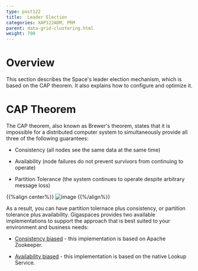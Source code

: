 ```yaml
---
type: post122
title:  Leader Election
categories: XAP122ADM, PRM
parent: data-grid-clustering.html
weight: 700
---
```


# Overview

This section describes the Space's leader election mechanism, which is based on the CAP theorem. It also explains how to configure and optimize it. 


# CAP Theorem

The CAP theorem, also known as Brewer's theorem, states that it is impossible for a distributed computer system to simultaneously provide all three of the following guarantees:

* Consistency (all nodes see the same data at the same time)

* Availability (node failures do not prevent survivors from continuing to operate)

* Partition Tolerance (the system continues to operate despite arbitrary message loss)

{{%align center%}}
![image](/attachment_files/cap.png)
{{%/align%}}

As a result, you can have partition tolernace plus consistency, or partition tolerance plus availability. Gigaspaces provides two available implementations to support the approach that is best suited to your environment and business needs:

- [Consistency biased](./leader-election-consistency-biased.html) - this implementation is based on Apache Zookeeper.

- [Availability biased](./leader-election-availability-biased.html) - this implementation is based on the native Lookup Service.
















